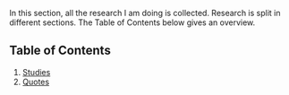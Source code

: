 In this section, all the research I am doing is collected. Research is split in different sections. The Table of Contents below gives an overview.

## Table of Contents
1. [Studies](https://github.com/Plsr/thesis/blob/master/research/Studies.md)  
2. [Quotes](https://github.com/Plsr/thesis/blob/master/research/Quotes.md)
